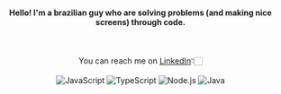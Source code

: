 <div align="center">
 <h4>Hello! I'm a brazilian guy who are solving problems (and making nice screens) through code.</h4>
<div style="display: inline_block"> <br>
        
</div> </div> 
<br>

<div align="center";>    
        You can reach me on <a href="https://www.linkedin.com/in/rafaelgoesds">LinkedIn</a>👇🏻
</div>

<div style="display: inline_block"; align="center"><br>
        <img alt="JavaScript" src="https://img.shields.io/badge/JavaScript-FAFAFA?style=for-the-badge&logo=javascript&logoColor=black">
        <img alt="TypeScript" src="https://img.shields.io/badge/TypeScript-FAFAFA?style=for-the-badge&logo=typescript&logoColor=black">
        <img alt="Node.js" src="https://img.shields.io/badge/Node.js-FAFAFA?style=for-the-badge&logo=node.js&logoColor=black">
        <img alt="Java" src="https://img.shields.io/badge/Java-FAFAFA?style=for-the-badge&logo=openjdk&logoColor=black">
        

</div>
